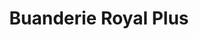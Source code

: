 ---
title: "Buanderie Royal Plus"
url: /montreal/buanderie-royal-plus-avenue-victoria/
shop: laundry
---